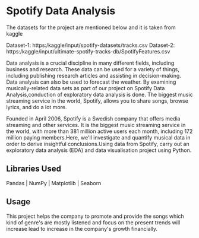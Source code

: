 
# Spotify Data Analysis
The datasets for the project are mentioned below and it is taken from kaggle

Dataset-1: https:/kaggle/input/spotify-datasets/tracks.csv
Dataset-2: https:/kaggle/input/ultimate-spotify-tracks-db/SpotifyFeatures.csv

Data analysis is a crucial discipline in many different fields, including business and research. These data can be used for a variety of things, including publishing research articles and assisting in decision-making. Data analysis can also be used to forecast the weather. By examining musically-related data sets as part of our project on Spotify Data Analysis,conduction of exploratory data analysis is done. The biggest music streaming service in the world, Spotify, allows you to share songs, browse lyrics, and do a lot more. 


Founded in April 2006, Spotify is a Swedish company that offers media streaming and other services. It is the biggest music streaming service in the world, with more than 381 million active users each month, including 172 million paying members.Here, we'll investigate and quantify musical data in order to derive insightful conclusions.Using data from Spotify, carry out an exploratory data analysis (EDA) and data visualisation project using Python.



## Libraries Used
Pandas | NumPy | Matplotlib | Seaborn


## Usage

This project helps the company to promote and provide
the songs which kind of genre's are mostly listened
and focus on the present trends will increase lead to
increase in the company's growth financially. 


